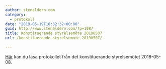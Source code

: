 ```yaml
---
author: stenaldern.com
category:
  - protokoll
date: "2019-05-19T18:32:32+00:00"
guid: http://www.stenaldern.com/?p=1087
title: Konstituerande styrelsemöte 20190507
url: /konstituerande-styrelsemote-20190507/

---
```

[Här](/wp-content/uploads/2019/05/konstituerandemote_20190507.pdf "Protokoll") kan du läsa protokollet från det konstituerande styrelsemötet 2018-05-08.
